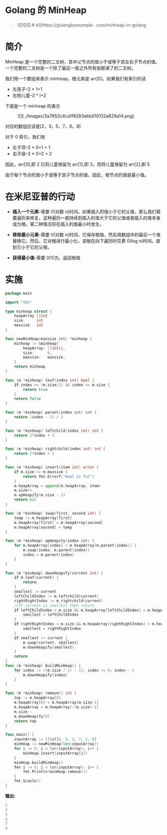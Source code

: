 # Golang 的 MinHeap

> 哎哎哎:# t0]https://golangbyexample . com/minheap-in-golang

# **简介**

MinHeap 是一个完整的二叉树，其中父节点的值小于或等于其左右子节点的值。一个完整的二叉树是一个除了最后一层之外所有层都满了的二叉树。

我们用一个数组来表示 minheap。根元素是 arr[0]。如果我们有索引的话

*   左孩子–2 * 1+1
*   右侧儿童–2 * I+2

下面是一个 minheap 的表示

<figure class="wp-block-image size-large">![](../Images/3a7852c4ca1f9283ebb010132a829a14.png)</figure>

对应的数组应该是[2，3，5，7，6，8]

对于 0 索引，我们有

*   左子项–2 * 0+1 = 1
*   右子级–2 * 0+2 = 2

因此，arr[0],即 2 已将儿童保留为 arr[1],即 3，而将儿童保留为 arr[2],即 5

由于每个节点的值小于或等于其子节点的值，因此，根节点的值是最小值。

# **在米尼亚普的行动**

*   **插入一个元素**–需要 0(对数 n)时间。如果插入的值小于它的父值，那么我们需要遍历来修复。这种遍历一直持续到插入的值大于它的父值或者插入的值本身成为根。第二种情况将在插入的值最小时发生。

*   **移除最小元素**–需要 0(对数 n)时间。它保存根值，然后用数组中的最后一个值替换它。然后，它对根进行最小化，该根在向下遍历时花费 0(log n)时间，直到它小于它的父根。

*   **获得最小值**–需要 0(1)次。返回根值

# **实施**

```go
package main

import "fmt"

type minheap struct {
    heapArray []int
    size      int
    maxsize   int
}

func newMinHeap(maxsize int) *minheap {
    minheap := &minheap{
        heapArray: []int{},
        size:      0,
        maxsize:   maxsize,
    }
    return minheap
}

func (m *minheap) leaf(index int) bool {
    if index >= (m.size/2) && index <= m.size {
        return true
    }
    return false
}

func (m *minheap) parent(index int) int {
    return (index - 1) / 2
}

func (m *minheap) leftchild(index int) int {
    return 2*index + 1
}

func (m *minheap) rightchild(index int) int {
    return 2*index + 2
}

func (m *minheap) insert(item int) error {
    if m.size >= m.maxsize {
        return fmt.Errorf("Heal is ful")
    }
    m.heapArray = append(m.heapArray, item)
    m.size++
    m.upHeapify(m.size - 1)
    return nil
}

func (m *minheap) swap(first, second int) {
    temp := m.heapArray[first]
    m.heapArray[first] = m.heapArray[second]
    m.heapArray[second] = temp
}

func (m *minheap) upHeapify(index int) {
    for m.heapArray[index] < m.heapArray[m.parent(index)] {
        m.swap(index, m.parent(index))
        index = m.parent(index)
    }
}

func (m *minheap) downHeapify(current int) {
    if m.leaf(current) {
        return
    }
    smallest := current
    leftChildIndex := m.leftchild(current)
    rightRightIndex := m.rightchild(current)
    //If current is smallest then return
    if leftChildIndex < m.size && m.heapArray[leftChildIndex] < m.heapArray[smallest] {
        smallest = leftChildIndex
    }
    if rightRightIndex < m.size && m.heapArray[rightRightIndex] < m.heapArray[smallest] {
        smallest = rightRightIndex
    }
    if smallest != current {
        m.swap(current, smallest)
        m.downHeapify(smallest)
    }
    return
}
func (m *minheap) buildMinHeap() {
    for index := ((m.size / 2) - 1); index >= 0; index-- {
        m.downHeapify(index)
    }
}

func (m *minheap) remove() int {
    top := m.heapArray[0]
    m.heapArray[0] = m.heapArray[m.size-1]
    m.heapArray = m.heapArray[:(m.size)-1]
    m.size--
    m.downHeapify(0)
    return top
}

func main() {
    inputArray := []int{6, 5, 3, 7, 2, 8}
    minHeap := newMinHeap(len(inputArray))
    for i := 0; i < len(inputArray); i++ {
        minHeap.insert(inputArray[i])
    }
    minHeap.buildMinHeap()
    for i := 0; i < len(inputArray); i++ {
        fmt.Println(minHeap.remove())
    }
    fmt.Scanln()
}
```

**输出:**

```go
2
3
5
6
7
8
```